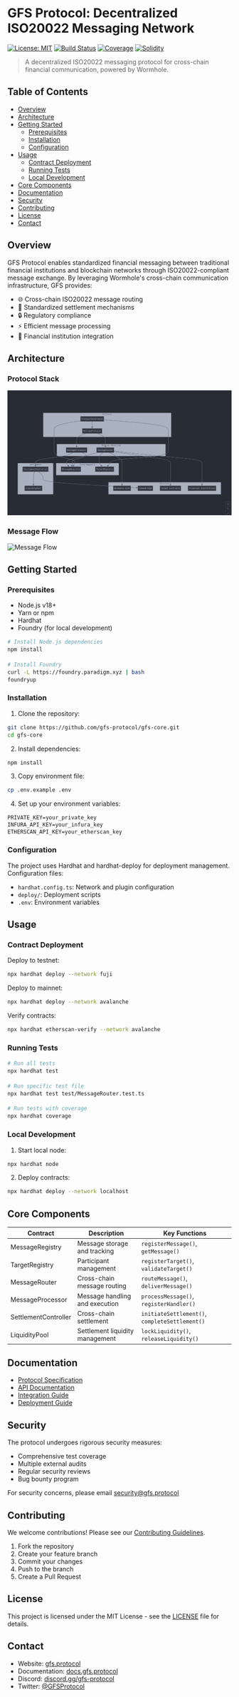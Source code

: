 # GFS Protocol: Decentralized ISO20022 Messaging Network
[![License: MIT](https://img.shields.io/badge/License-MIT-yellow.svg)](https://opensource.org/licenses/MIT)
[![Build Status](https://img.shields.io/badge/build-passing-brightgreen.svg)]()
[![Coverage](https://img.shields.io/badge/coverage-95%25-brightgreen.svg)]()
[![Solidity](https://img.shields.io/badge/solidity-0.8.19-blue.svg)]()

> A decentralized ISO20022 messaging protocol for cross-chain financial communication, powered by Wormhole.

## Table of Contents

- [Overview](#overview)
- [Architecture](#architecture)
- [Getting Started](#getting-started)
  - [Prerequisites](#prerequisites)
  - [Installation](#installation)
  - [Configuration](#configuration)
- [Usage](#usage)
  - [Contract Deployment](#contract-deployment)
  - [Running Tests](#running-tests)
  - [Local Development](#local-development)
- [Core Components](#core-components)
- [Documentation](#documentation)
- [Security](#security)
- [Contributing](#contributing)
- [License](#license)
- [Contact](#contact)

## Overview

GFS Protocol enables standardized financial messaging between traditional financial institutions and blockchain networks through ISO20022-compliant message exchange. By leveraging Wormhole's cross-chain communication infrastructure, GFS provides:

- 🌐 Cross-chain ISO20022 message routing
- 💱 Standardized settlement mechanisms
- 🔒 Regulatory compliance
- ⚡ Efficient message processing
- 🤝 Financial institution integration

## Architecture

### Protocol Stack
![Protocol Stack](docs/protocol-contracts.png)
<!-- ```mermaid
graph TD
    A[Financial Institutions] -- > B[Protocol Layer]
    B -- > C[Registry Layer]
    B -- > D[Processing Layer]
    B -- > E[Settlement Layer]
    C -- > F[Message Registry]
    C -- > G[Target Registry]
    D -- > H[Message Router]
    D -- > I[Message Processor]
    E -- > J[Settlement Controller]
    E -- > K[Liquidity Pool]
    H -- > L[Wormhole Network]
```
 -->
### Message Flow
![Message Flow](docs/message-registration-flow.png)

<!-- ```mermaid
sequenceDiagram
    participant FI as Financial Institution
    participant PR as Protocol Layer
    participant WH as Wormhole
    participant TC as Target Chain

    FI->>PR: Submit ISO20022 Message
    PR->>PR: Validate & Transform
    PR->>WH: Cross-Chain Delivery
    WH->>TC: Execute & Confirm
    TC->>FI: Delivery Status
``` -->

## Getting Started

### Prerequisites

- Node.js v18+
- Yarn or npm
- Hardhat
- Foundry (for local development)

```bash
# Install Node.js dependencies
npm install

# Install Foundry
curl -L https://foundry.paradigm.xyz | bash
foundryup
```

### Installation

1. Clone the repository:
```bash
git clone https://github.com/gfs-protocol/gfs-core.git
cd gfs-core
```

2. Install dependencies:
```bash
npm install
```

3. Copy environment file:
```bash
cp .env.example .env
```

4. Set up your environment variables:
```env
PRIVATE_KEY=your_private_key
INFURA_API_KEY=your_infura_key
ETHERSCAN_API_KEY=your_etherscan_key
```

### Configuration

The project uses Hardhat and hardhat-deploy for deployment management. Configuration files:

- `hardhat.config.ts`: Network and plugin configuration
- `deploy/`: Deployment scripts
- `.env`: Environment variables

## Usage

### Contract Deployment

Deploy to testnet:

```bash
npx hardhat deploy --network fuji
```

Deploy to mainnet:

```bash
npx hardhat deploy --network avalanche
```

Verify contracts:

```bash
npx hardhat etherscan-verify --network avalanche
```

### Running Tests

```bash
# Run all tests
npx hardhat test

# Run specific test file
npx hardhat test test/MessageRouter.test.ts

# Run tests with coverage
npx hardhat coverage
```

### Local Development

1. Start local node:
```bash
npx hardhat node
```

2. Deploy contracts:
```bash
npx hardhat deploy --network localhost
```

## Core Components

| Contract | Description | Key Functions |
|----------|-------------|---------------|
| MessageRegistry | Message storage and tracking | `registerMessage()`, `getMessage()` |
| TargetRegistry | Participant management | `registerTarget()`, `validateTarget()` |
| MessageRouter | Cross-chain message routing | `routeMessage()`, `deliverMessage()` |
| MessageProcessor | Message handling and execution | `processMessage()`, `registerHandler()` |
| SettlementController | Cross-chain settlement | `initiateSettlement()`, `completeSettlement()` |
| LiquidityPool | Settlement liquidity management | `lockLiquidity()`, `releaseLiquidity()` |

## Documentation

- [Protocol Specification](docs/SPECIFICATION.md)
- [API Documentation](docs/API.md)
- [Integration Guide](docs/INTEGRATION.md)
- [Deployment Guide](docs/DEPLOYMENT.md)

## Security

The protocol undergoes rigorous security measures:

- Comprehensive test coverage
- Multiple external audits
- Regular security reviews
- Bug bounty program

For security concerns, please email security@gfs.protocol

## Contributing

We welcome contributions! Please see our [Contributing Guidelines](CONTRIBUTING.md).

1. Fork the repository
2. Create your feature branch
3. Commit your changes
4. Push to the branch
5. Create a Pull Request

## License

This project is licensed under the MIT License - see the [LICENSE](LICENSE) file for details.

## Contact

- Website: [gfs.protocol](https://gfs.protocol)
- Documentation: [docs.gfs.protocol](https://docs.gfs.protocol)
- Discord: [discord.gg/gfs-protocol](https://discord.gg/gfs-protocol)
- Twitter: [@GFSProtocol](https://twitter.com/GFSProtocol)